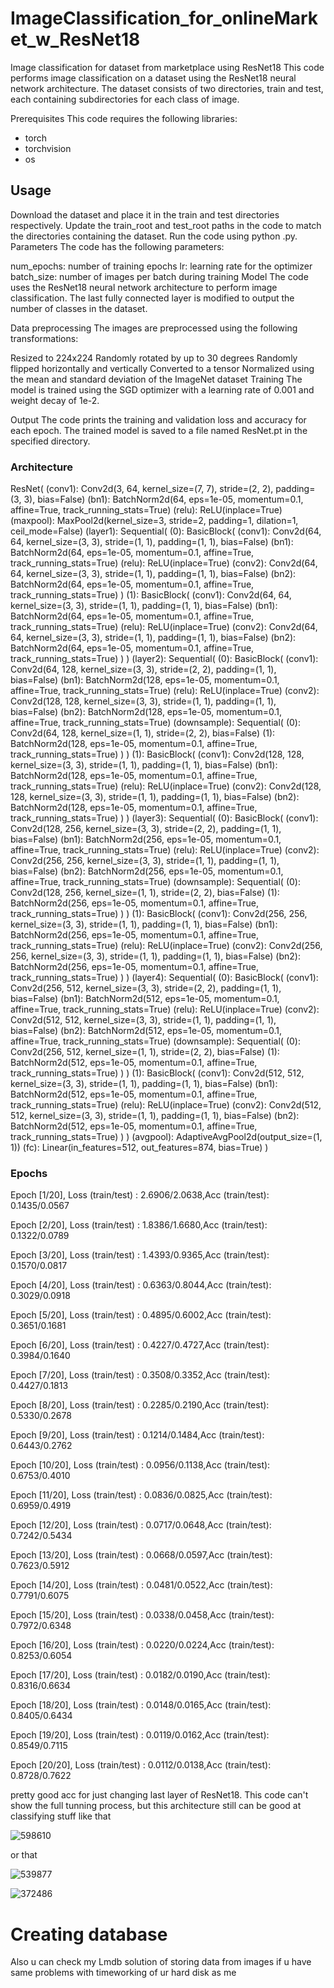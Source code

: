 # ImageСlassification_for_onlineMarket_w_ResNet18
Image classification for dataset from marketplace using ResNet18
This code performs image classification on a dataset using the ResNet18 neural network architecture. The dataset consists of two directories, train and test, each containing subdirectories for each class of image.

Prerequisites
This code requires the following libraries:

- torch
- torchvision
- os

## Usage
Download the dataset and place it in the train and test directories respectively.
Update the train_root and test_root paths in the code to match the directories containing the dataset.
Run the code using python <filename>.py.
Parameters
The code has the following parameters:

num_epochs: number of training epochs
lr: learning rate for the optimizer
batch_size: number of images per batch during training
Model
The code uses the ResNet18 neural network architecture to perform image classification. The last fully connected layer is modified to output the number of classes in the dataset.

Data preprocessing
The images are preprocessed using the following transformations:

Resized to 224x224
Randomly rotated by up to 30 degrees
Randomly flipped horizontally and vertically
Converted to a tensor
Normalized using the mean and standard deviation of the ImageNet dataset
Training
The model is trained using the SGD optimizer with a learning rate of 0.001 and weight decay of 1e-2.

Output
The code prints the training and validation loss and accuracy for each epoch. The trained model is saved to a file named ResNet.pt in the specified directory.

### Architecture

ResNet(
  (conv1): Conv2d(3, 64, kernel_size=(7, 7), stride=(2, 2), padding=(3, 3), bias=False)
  (bn1): BatchNorm2d(64, eps=1e-05, momentum=0.1, affine=True, track_running_stats=True)
  (relu): ReLU(inplace=True)
  (maxpool): MaxPool2d(kernel_size=3, stride=2, padding=1, dilation=1, ceil_mode=False)
  (layer1): Sequential(
    (0): BasicBlock(
      (conv1): Conv2d(64, 64, kernel_size=(3, 3), stride=(1, 1), padding=(1, 1), bias=False)
      (bn1): BatchNorm2d(64, eps=1e-05, momentum=0.1, affine=True, track_running_stats=True)
      (relu): ReLU(inplace=True)
      (conv2): Conv2d(64, 64, kernel_size=(3, 3), stride=(1, 1), padding=(1, 1), bias=False)
      (bn2): BatchNorm2d(64, eps=1e-05, momentum=0.1, affine=True, track_running_stats=True)
    )
    (1): BasicBlock(
      (conv1): Conv2d(64, 64, kernel_size=(3, 3), stride=(1, 1), padding=(1, 1), bias=False)
      (bn1): BatchNorm2d(64, eps=1e-05, momentum=0.1, affine=True, track_running_stats=True)
      (relu): ReLU(inplace=True)
      (conv2): Conv2d(64, 64, kernel_size=(3, 3), stride=(1, 1), padding=(1, 1), bias=False)
      (bn2): BatchNorm2d(64, eps=1e-05, momentum=0.1, affine=True, track_running_stats=True)
    )
  )
  (layer2): Sequential(
    (0): BasicBlock(
      (conv1): Conv2d(64, 128, kernel_size=(3, 3), stride=(2, 2), padding=(1, 1), bias=False)
      (bn1): BatchNorm2d(128, eps=1e-05, momentum=0.1, affine=True, track_running_stats=True)
      (relu): ReLU(inplace=True)
      (conv2): Conv2d(128, 128, kernel_size=(3, 3), stride=(1, 1), padding=(1, 1), bias=False)
      (bn2): BatchNorm2d(128, eps=1e-05, momentum=0.1, affine=True, track_running_stats=True)
      (downsample): Sequential(
        (0): Conv2d(64, 128, kernel_size=(1, 1), stride=(2, 2), bias=False)
        (1): BatchNorm2d(128, eps=1e-05, momentum=0.1, affine=True, track_running_stats=True)
      )
    )
    (1): BasicBlock(
      (conv1): Conv2d(128, 128, kernel_size=(3, 3), stride=(1, 1), padding=(1, 1), bias=False)
      (bn1): BatchNorm2d(128, eps=1e-05, momentum=0.1, affine=True, track_running_stats=True)
      (relu): ReLU(inplace=True)
      (conv2): Conv2d(128, 128, kernel_size=(3, 3), stride=(1, 1), padding=(1, 1), bias=False)
      (bn2): BatchNorm2d(128, eps=1e-05, momentum=0.1, affine=True, track_running_stats=True)
    )
  )
  (layer3): Sequential(
    (0): BasicBlock(
      (conv1): Conv2d(128, 256, kernel_size=(3, 3), stride=(2, 2), padding=(1, 1), bias=False)
      (bn1): BatchNorm2d(256, eps=1e-05, momentum=0.1, affine=True, track_running_stats=True)
      (relu): ReLU(inplace=True)
      (conv2): Conv2d(256, 256, kernel_size=(3, 3), stride=(1, 1), padding=(1, 1), bias=False)
      (bn2): BatchNorm2d(256, eps=1e-05, momentum=0.1, affine=True, track_running_stats=True)
      (downsample): Sequential(
        (0): Conv2d(128, 256, kernel_size=(1, 1), stride=(2, 2), bias=False)
        (1): BatchNorm2d(256, eps=1e-05, momentum=0.1, affine=True, track_running_stats=True)
      )
    )
    (1): BasicBlock(
      (conv1): Conv2d(256, 256, kernel_size=(3, 3), stride=(1, 1), padding=(1, 1), bias=False)
      (bn1): BatchNorm2d(256, eps=1e-05, momentum=0.1, affine=True, track_running_stats=True)
      (relu): ReLU(inplace=True)
      (conv2): Conv2d(256, 256, kernel_size=(3, 3), stride=(1, 1), padding=(1, 1), bias=False)
      (bn2): BatchNorm2d(256, eps=1e-05, momentum=0.1, affine=True, track_running_stats=True)
    )
  )
  (layer4): Sequential(
    (0): BasicBlock(
      (conv1): Conv2d(256, 512, kernel_size=(3, 3), stride=(2, 2), padding=(1, 1), bias=False)
      (bn1): BatchNorm2d(512, eps=1e-05, momentum=0.1, affine=True, track_running_stats=True)
      (relu): ReLU(inplace=True)
      (conv2): Conv2d(512, 512, kernel_size=(3, 3), stride=(1, 1), padding=(1, 1), bias=False)
      (bn2): BatchNorm2d(512, eps=1e-05, momentum=0.1, affine=True, track_running_stats=True)
      (downsample): Sequential(
        (0): Conv2d(256, 512, kernel_size=(1, 1), stride=(2, 2), bias=False)
        (1): BatchNorm2d(512, eps=1e-05, momentum=0.1, affine=True, track_running_stats=True)
      )
    )
    (1): BasicBlock(
      (conv1): Conv2d(512, 512, kernel_size=(3, 3), stride=(1, 1), padding=(1, 1), bias=False)
      (bn1): BatchNorm2d(512, eps=1e-05, momentum=0.1, affine=True, track_running_stats=True)
      (relu): ReLU(inplace=True)
      (conv2): Conv2d(512, 512, kernel_size=(3, 3), stride=(1, 1), padding=(1, 1), bias=False)
      (bn2): BatchNorm2d(512, eps=1e-05, momentum=0.1, affine=True, track_running_stats=True)
    )
  )
  (avgpool): AdaptiveAvgPool2d(output_size=(1, 1))
  (fc): Linear(in_features=512, out_features=874, bias=True)
)

### Epochs

Epoch [1/20], Loss (train/test) : 2.6906/2.0638,Acc (train/test): 0.1435/0.0567 

Epoch [2/20], Loss (train/test) : 1.8386/1.6680,Acc (train/test): 0.1322/0.0789

Epoch [3/20], Loss (train/test) : 1.4393/0.9365,Acc (train/test): 0.1570/0.0817

Epoch [4/20], Loss (train/test) : 0.6363/0.8044,Acc (train/test): 0.3029/0.0918

Epoch [5/20], Loss (train/test) : 0.4895/0.6002,Acc (train/test): 0.3651/0.1681

Epoch [6/20], Loss (train/test) : 0.4227/0.4727,Acc (train/test): 0.3984/0.1640

Epoch [7/20], Loss (train/test) : 0.3508/0.3352,Acc (train/test): 0.4427/0.1813

Epoch [8/20], Loss (train/test) : 0.2285/0.2190,Acc (train/test): 0.5330/0.2678

Epoch [9/20], Loss (train/test) : 0.1214/0.1484,Acc (train/test): 0.6443/0.2762

Epoch [10/20], Loss (train/test) : 0.0956/0.1138,Acc (train/test): 0.6753/0.4010

Epoch [11/20], Loss (train/test) : 0.0836/0.0825,Acc (train/test): 0.6959/0.4919

Epoch [12/20], Loss (train/test) : 0.0717/0.0648,Acc (train/test): 0.7242/0.5434

Epoch [13/20], Loss (train/test) : 0.0668/0.0597,Acc (train/test): 0.7623/0.5912

Epoch [14/20], Loss (train/test) : 0.0481/0.0522,Acc (train/test): 0.7791/0.6075

Epoch [15/20], Loss (train/test) : 0.0338/0.0458,Acc (train/test): 0.7972/0.6348

Epoch [16/20], Loss (train/test) : 0.0220/0.0224,Acc (train/test): 0.8253/0.6054

Epoch [17/20], Loss (train/test) : 0.0182/0.0190,Acc (train/test): 0.8316/0.6634

Epoch [18/20], Loss (train/test) : 0.0148/0.0165,Acc (train/test): 0.8405/0.6434

Epoch [19/20], Loss (train/test) : 0.0119/0.0162,Acc (train/test): 0.8549/0.7115

Epoch [20/20], Loss (train/test) : 0.0112/0.0138,Acc (train/test): 0.8728/0.7622

pretty good acc for just changing last layer of ResNet18. This code can't show the full tunning process, but this architecture still can be good at classifying stuff like that

![598610](https://user-images.githubusercontent.com/124432421/236702689-1046c983-4402-436e-af59-3308e541ffef.jpg)

or that

![539877](https://user-images.githubusercontent.com/124432421/236702723-a644bbcf-1894-411b-a491-69e1207df6f6.jpg)

![372486](https://user-images.githubusercontent.com/124432421/236702725-14e9a29a-37ec-45ab-9078-c394e769d747.jpg)

# Creating database
Also u can check my Lmdb solution of storing data from images if u have same problems with timeworking of ur hard disk as me

